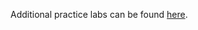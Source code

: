 Additional practice labs can be found [here](https://docs.google.com/document/d/1-2cu57RB80MMHPtS2evH4FFFYk6iWQjD/edit?usp=sharing&ouid=118101673160668008233&rtpof=true&sd=true).

